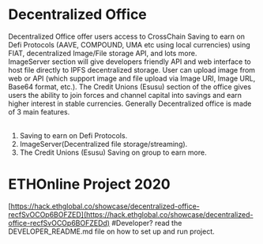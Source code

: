 # Decentralized Office
Decentralized Office offer users access to CrossChain Saving to earn on Defi Protocols (AAVE, COMPOUND, UMA etc using local currencies) using FIAT, decentralized Image/File storage API, and lots more. 
<br>ImageServer section will give developers friendly API and web interface to host file directly to IPFS decentralized storage. User can upload image from web or API (which support image and file upload via Image URI, Image URL, Base64 format, etc.). The Credit Unions (Esusu) section of the office gives users the ability to join forces and channel capital into savings and earn higher interest in stable currencies.
Generally Decentralized office is made of 3 main features.
<br>
<br>
1. Saving to earn on Defi Protocols.
2. ImageServer(Decentralized file storage/streaming).
3. The Credit Unions (Esusu)  Saving on group to earn more.

# ETHOnline Project 2020
[https://hack.ethglobal.co/showcase/decentralized-office-recfSvOCOp6BOFZED](https://hack.ethglobal.co/showcase/decentralized-office-recfSvOCOp6BOFZEDd)
#Developer?
read the DEVELOPER_README.md file on how to set up and run project.
